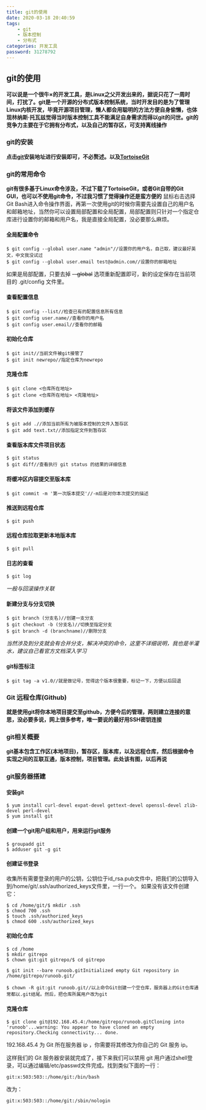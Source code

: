 ```yaml
---
title: git的使用
date: 2020-03-18 20:40:59
tags:
	- git
	- 版本控制
	- 分布式
categories: 开发工具
password: 31278792
---
```

## git的使用
**可以说是一个很牛×的开发工具，是Linux之父开发出来的，据说只花了一周时间，打扰了。git是一个开源的分布式版本控制系统，当时开发目的是为了管理Linux内核开发，毕竟开源项目管理，懒人都会用聪明的方法方便自身偷懒，也体现林纳斯·托瓦兹觉得当时版本控制工具不能满足自身需求而得以git的问世。git的竞争力主要在于它拥有分布式，以及自己的暂存区，可支持离线操作**

<!--more-->

### git的安装
**点击[git](http://git-scm.com/downloads)安装地址进行安装即可，不必赘述。以及[TortoiseGit](https://tortoisegit.org/download/)**

### git的常用命令
**git有很多基于Linux命令涉及，不过下载了TortoiseGit，或者Git自带的Git GUI，也可以不使用git命令，不过我习惯了觉得操作还是蛮方便的**
鼠标右击选择Git Bash进入命令操作界面，再第一次使用git的时候你需要先设置自己的用户名和邮箱地址，当然你可以设置局部配置和全局配置，局部配置则只针对一个指定仓库进行设置你的邮箱和用户名，我是直接全局配置，没必要那么麻烦。
#### 全局配置命令
```
$ git config --global user.name "admin"//设置你的用户名，自己取，建议最好英文，中文我没试过
$ git config --global user.email test@admin.com//设置你的邮箱地址
```
如果是局部配置，只要去掉 ~~--global~~ 选项重新配置即可，新的设定保存在当前项目的 .git/config 文件里。

#### 查看配置信息
```
$ git config --list//检查已有的配置信息所有信息
$ git config user.name//查看你的用户名
$ git config user.email//查看你的邮箱
```

#### 初始化仓库
```
$ git init//当前文件被git接管了
$ git init newrepo//指定仓库为newrepo
```

#### 克隆仓库
```
$ git clone <仓库所在地址>
$ git clone <仓库所在地址> <克隆地址>
```

#### 将该文件添加到缓存
```
$ git add .//添加当前所有为被版本控制的文件入暂存区
$ git add text.txt//添加指定文件到暂存区
```

#### 查看版本库文件项目状态
```
$ git status 
$ git diff//查看执行 git status 的结果的详细信息
```

#### 将缓冲区内容提交至版本库
```
$ git commit -m '第一次版本提交'//-m后是对你本次提交的描述
```

#### 推送到远程仓库
```
$ git push
```

#### 远程仓库拉取更新本地版本库
```
$ git pull
```

#### 日志的查看
```
$ git log
```
*一般与回滚操作关联*

#### 新建分支与分支切换
```
$ git branch (分支名)//创建一支分支
$ git checkout -b (分支名)//切换至指定分支
$ git branch -d (branchname)//删除分支 
```
*当然涉及到分支就会有合并分支，解决冲突的命令，这里不详细说明，我也是半灌水，建议自己看官方文档深入学习*

#### git标签标注
```
$ git tag -a v1.0//就是做记号，觉得这个版本很重要，标记一下，方便以后回退
```

### Git 远程仓库(Github)
**就是使用git将你本地项目提交至github，方便今后的管理，两则建立连接的意思，没必要多说，网上很多参考，唯一要说的最好用SSH密钥连接**

### git相关概要
**git基本包含工作区(本地项目)，暂存区，版本库，以及远程仓库，然后根据命令实现之间的互联互通，版本控制，项目管理。此处该有图，以后再说**

### git服务器搭建
#### 安装git
```
$ yum install curl-devel expat-devel gettext-devel openssl-devel zlib-devel perl-devel
$ yum install git
```

#### 创建一个git用户组和用户，用来运行git服务
```
$ groupadd git
$ adduser git -g git
```

#### 创建证书登录
收集所有需要登录的用户的公钥，公钥位于id_rsa.pub文件中，把我们的公钥导入到/home/git/.ssh/authorized_keys文件里，一行一个。
如果没有该文件创建它：
```
$ cd /home/git/$ mkdir .ssh
$ chmod 700 .ssh
$ touch .ssh/authorized_keys
$ chmod 600 .ssh/authorized_keys
```

#### 初始化仓库
```
$ cd /home
$ mkdir gitrepo
$ chown git:git gitrepo/$ cd gitrepo

$ git init --bare runoob.gitInitialized empty Git repository in /home/gitrepo/runoob.git/

$ chown -R git:git runoob.git//以上命令Git创建一个空仓库，服务器上的Git仓库通常都以.git结尾。然后，把仓库所属用户改为git
```

#### 克隆仓库
```
$ git clone git@192.168.45.4:/home/gitrepo/runoob.gitCloning into 'runoob'...warning: You appear to have cloned an empty repository.Checking connectivity... done.
```
192.168.45.4 为 Git 所在服务器 ip ，你需要将其修改为你自己的 Git 服务 ip。

这样我们的 Git 服务器安装就完成了，接下来我们可以禁用 git 用户通过shell登录，可以通过编辑/etc/passwd文件完成。找到类似下面的一行：
```
git:x:503:503::/home/git:/bin/bash
```

改为：
```
git:x:503:503::/home/git:/sbin/nologin
```


